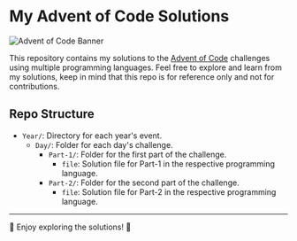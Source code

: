 # My Advent of Code Solutions

![Advent of Code Banner](https://i.imgur.com/KIwtDvb.png)

This repository contains my solutions to the [Advent of Code](https://adventofcode.com/events) challenges using multiple programming languages. Feel free to explore and learn from my solutions, keep in mind that this repo is for reference only and not for contributions.

## Repo Structure

- `Year/`: Directory for each year's event.
  - `Day/`: Folder for each day's challenge.
    - `Part-1/`: Folder for the first part of the challenge.
      - `file`: Solution file for Part-1 in the respective programming language.
    - `Part-2/`: Folder for the second part of the challenge.
      - `file`: Solution file for Part-2 in the respective programming language.

---

🎄 Enjoy exploring the solutions! 🎄
